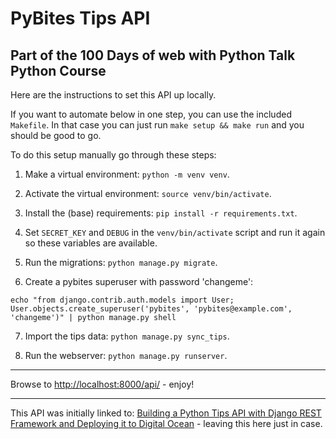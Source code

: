 # PyBites Tips API

## Part of the 100 Days of web with Python Talk Python Course

Here are the instructions to set this API up locally.

If you want to automate below in one step, you can use the included `Makefile`. In that case you can just run `make setup && make run` and you should be good to go.

To do this setup manually go through these steps:

1. Make a virtual environment: `python -m venv venv`.

2. Activate the virtual environment: `source venv/bin/activate`.

3. Install the (base) requirements: `pip install -r requirements.txt`.

4. Set `SECRET_KEY` and `DEBUG` in the `venv/bin/activate` script and run it again so these variables are available.

5. Run the migrations: `python manage.py migrate`.

6. Create a pybites superuser with password 'changeme':

```
echo "from django.contrib.auth.models import User; User.objects.create_superuser('pybites', 'pybites@example.com', 'changeme')" | python manage.py shell
```

7. Import the tips data: `python manage.py sync_tips`.

8. Run the webserver: `python manage.py runserver`.

---

Browse to [http://localhost:8000/api/](http://localhost:8000/api/) - enjoy!

---

This API was initially linked to: [Building a Python Tips API with Django REST Framework and Deploying it to Digital Ocean](https://pybit.es/django-rest-tips-api-digital-ocean.html) - leaving this here just in case.
